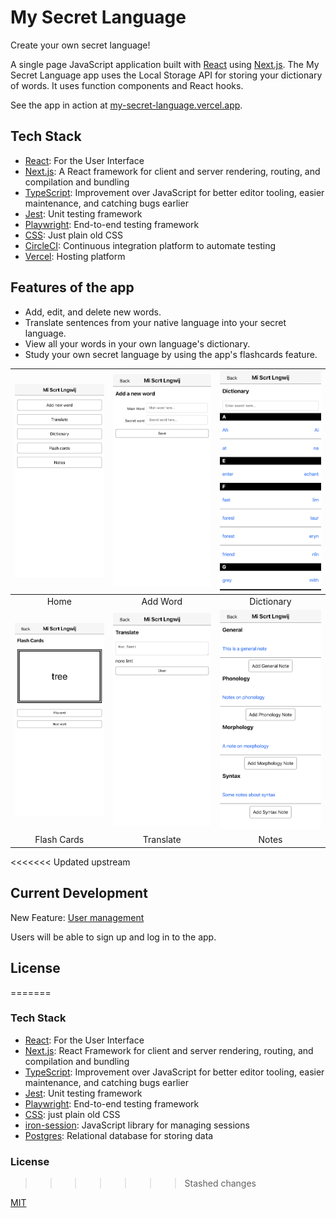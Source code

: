 # My Secret Language

Create your own secret language!

A single page JavaScript application built with [React](https://reactjs.org) using [Next.js](https://nextjs.org/). The My Secret Language app uses the Local Storage API for storing your dictionary of words. It uses function components and React hooks.

See the app in action at [my-secret-language.vercel.app](https://my-secret-language.vercel.app/).

## Tech Stack

- [React](https://reactjs.org/): For the User Interface
- [Next.js](https://nextjs.org): A React framework for client and server rendering, routing, and compilation and bundling
- [TypeScript](https://www.typescriptlang.org/): Improvement over JavaScript for better editor tooling, easier maintenance, and catching bugs earlier
- [Jest](https://jestjs.io/): Unit testing framework
- [Playwright](https://playwright.dev/): End-to-end testing framework
- [CSS](https://developer.mozilla.org/en-US/docs/Learn/CSS/First_steps/What_is_CSS): Just plain old CSS
- [CircleCI](https://circleci.com/): Continuous integration platform to automate testing
- [Vercel](https://vercel.com/): Hosting platform

## Features of the app

- Add, edit, and delete new words.
- Translate sentences from your native language into your secret language.
- View all your words in your own language's dictionary.
- Study your own secret language by using the app's flashcards feature.

|    ![App Home](docs/screenshots/home.png)     | ![App Home](docs/screenshots/add-word.png)  | ![App Home](docs/screenshots/dictionary.png) |
| :-------------------------------------------: | :-----------------------------------------: | :------------------------------------------: |
|                     Home                      |                  Add Word                   |                  Dictionary                  |
| ![App Home](docs/screenshots/flash-cards.png) | ![App Home](docs/screenshots/translate.png) |   ![App Home](docs/screenshots/notes.png)    |
|                  Flash Cards                  |                  Translate                  |                    Notes                     |

<<<<<<< Updated upstream

## Current Development

New Feature: [User management](https://github.com/dmatthew/my-secret-language/pull/13)

Users will be able to sign up and log in to the app.

## License

=======

### Tech Stack

- [React](https://reactjs.org/): For the User Interface
- [Next.js](https://nextjs.org): React Framework for client and server rendering, routing, and compilation and bundling
- [TypeScript](https://www.typescriptlang.org/): Improvement over JavaScript for better editor tooling, easier maintenance, and catching bugs earlier
- [Jest](https://jestjs.io/): Unit testing framework
- [Playwright](https://playwright.dev/): End-to-end testing framework
- [CSS](https://developer.mozilla.org/en-US/docs/Learn/CSS/First_steps/What_is_CSS): just plain old CSS
- [iron-session](https://github.com/vvo/iron-session): JavaScript library for managing sessions
- [Postgres](https://www.postgresql.org/): Relational database for storing data

### License

> > > > > > > Stashed changes

[MIT](/LICENSE)

